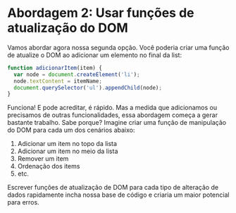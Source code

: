 # Abordagem 2: Usar funções de atualização do DOM
Vamos abordar agora nossa segunda opção. Você poderia criar uma função de atualize o DOM ao adicionar
um elemento no final da list:

```javascript
function adicionarItem(item) {
  var node = document.createElement('li');
  node.textContent = itemName;
  document.querySelector('ul').appendChild(node);
}
```

Funciona! E pode acreditar, é rápido. Mas a medida que adicionamos ou precisamos de outras funcionalidades, essa abordagem
começa a gerar bastante trabalho. Sabe porque? Imagine criar uma função de manipulação do DOM para cada um dos cenários abaixo:

1. Adicionar um item no topo da lista
2. Adicionar um item no meio da lista
3. Remover um item
4. Ordenação dos items
5. etc.

Escrever funções de atualização de DOM para cada tipo de alteração de dados rapidamente incha nossa base de código
e criaria um maior potencial para erros.